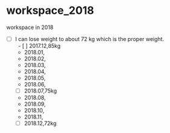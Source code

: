 # workspace_2018
workspace in 2018  

- [ ] I can lose weight to about 72 kg which is the proper weight.   
   - [ ] 2017.12,85kg
   - 2018.01,
   - 2018.02,
   - 2018.03,
   - 2018.04,
   - 2018.05,
   - 2018.06,
   - [ ] 2018.07,75kg
   - 2018.08,
   - 2018.09,
   - 2018.10,
   - 2018.11,
   - [ ] 2018.12,72kg
